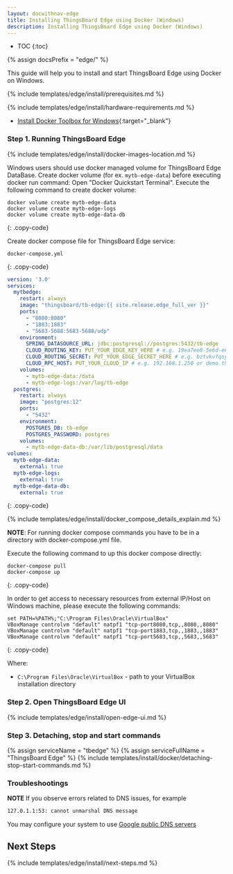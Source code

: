 ```yaml
---
layout: docwithnav-edge
title: Installing ThingsBoard Edge using Docker (Windows)
description: Installing ThingsBoard Edge using Docker (Windows)
---
```


* TOC
{:toc}

{% assign docsPrefix = "edge/" %}

This guide will help you to install and start ThingsBoard Edge using Docker on Windows. 

{% include templates/edge/install/prerequisites.md %}

{% include templates/edge/install/hardware-requirements.md %}

- [Install Docker Toolbox for Windows](https://docs.docker.com/toolbox/toolbox_install_windows/){:target="_blank"}

### Step 1. Running ThingsBoard Edge

{% include templates/edge/install/docker-images-location.md %}

Windows users should use docker managed volume for ThingsBoard Edge DataBase. 
Create docker volume (for ex. `mytb-edge-data`) before executing docker run command:
Open "Docker Quickstart Terminal". Execute the following command to create docker volume:

``` 
docker volume create mytb-edge-data
docker volume create mytb-edge-logs
docker volume create mytb-edge-data-db
```
{: .copy-code}

Create docker compose file for ThingsBoard Edge service:

```text
docker-compose.yml
```
{: .copy-code}

```yml
version: '3.0'
services:
  mytbedge:
    restart: always
    image: "thingsboard/tb-edge:{{ site.release.edge_full_ver }}"
    ports:
      - "8080:8080"
      - "1883:1883"
      - "5683-5688:5683-5688/udp"
    environment:
      SPRING_DATASOURCE_URL: jdbc:postgresql://postgres:5432/tb-edge
      CLOUD_ROUTING_KEY: PUT_YOUR_EDGE_KEY_HERE # e.g. 19ea7ee8-5e6d-e642-4f32-05440a529015
      CLOUD_ROUTING_SECRET: PUT_YOUR_EDGE_SECRET_HERE # e.g. bztvkvfqsye7omv9uxlp
      CLOUD_RPC_HOST: PUT_YOUR_CLOUD_IP # e.g. 192.168.1.250 or demo.thingsboard.io
    volumes:
      - mytb-edge-data:/data
      - mytb-edge-logs:/var/log/tb-edge
  postgres:
    restart: always
    image: "postgres:12"
    ports:
      - "5432"
    environment:
      POSTGRES_DB: tb-edge
      POSTGRES_PASSWORD: postgres
    volumes:
      - mytb-edge-data-db:/var/lib/postgresql/data
volumes:
  mytb-edge-data:
    external: true
  mytb-edge-logs:
    external: true
  mytb-edge-data-db:
    external: true
```
{: .copy-code}

{% include templates/edge/install/docker_compose_details_explain.md %}

**NOTE**: For running docker compose commands you have to be in a directory with docker-compose.yml file.

Execute the following command to up this docker compose directly:
```
docker-compose pull
docker-compose up
```
{: .copy-code}

In order to get access to necessary resources from external IP/Host on Windows machine, please execute the following commands:
``` 
set PATH=%PATH%;"C:\Program Files\Oracle\VirtualBox"
VBoxManage controlvm "default" natpf1 "tcp-port8080,tcp,,8080,,8080"  
VBoxManage controlvm "default" natpf1 "tcp-port1883,tcp,,1883,,1883"
VBoxManage controlvm "default" natpf1 "tcp-port5683,tcp,,5683,,5683"
```
{: .copy-code}

Where:
- `C:\Program Files\Oracle\VirtualBox` - path to your VirtualBox installation directory

### Step 2. Open ThingsBoard Edge UI

{% include templates/edge/install/open-edge-ui.md %}

### Step 3. Detaching, stop and start commands

{% assign serviceName = "tbedge" %}
{% assign serviceFullName = "ThingsBoard Edge" %}
{% include templates/install/docker/detaching-stop-start-commands.md %}

### Troubleshootings

**NOTE** If you observe errors related to DNS issues, for example

```bash
127.0.1.1:53: cannot unmarshal DNS message
```

You may configure your system to use [Google public DNS servers](https://developers.google.com/speed/public-dns/docs/using#windows)

## Next Steps

{% include templates/edge/install/next-steps.md %}

